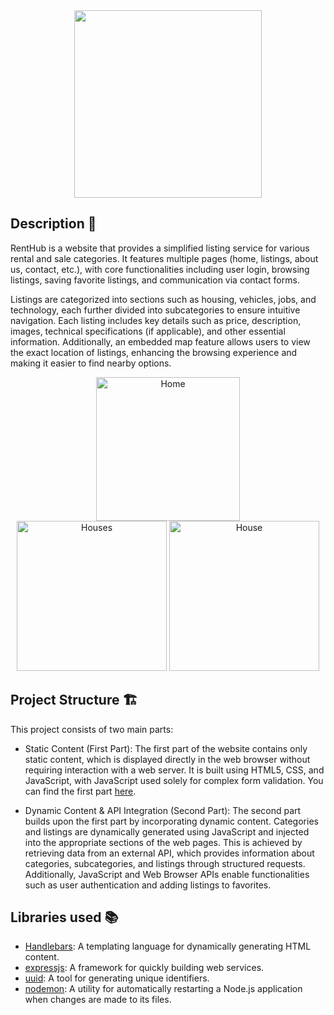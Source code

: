 <div align="center">
    <img src = https://github.com/user-attachments/assets/34480e10-6b6c-4d6a-879f-62d8e3529942 width = "300px">
</div>

## Description 📌

RentHub is a website that provides a simplified listing service for various rental and sale categories. It features multiple pages (home, listings, about us, contact, etc.), with core functionalities including user login, browsing listings, saving favorite listings, and communication via contact forms.

Listings are categorized into sections such as housing, vehicles, jobs, and technology, each further divided into subcategories to ensure intuitive navigation. Each listing includes key details such as price, description, images, technical specifications (if applicable), and other essential information. Additionally, an embedded map feature allows users to view the exact location of listings, enhancing the browsing experience and making it easier to find nearby options.

<div align="center">
    <img src=https://github.com/user-attachments/assets/bcc14e14-408f-4125-8d7b-04196bb33958 alt="Home" height="230">
</div>
<div align="center">
    <img src=https://github.com/user-attachments/assets/4335d6cf-ca83-4e14-a533-f1983807c9c7 alt="Houses" height="240">
    <img src=https://github.com/user-attachments/assets/2be5b292-26f1-41ef-8405-e9a32e4ea3da alt="House" height="240">
</div>

## Project Structure 🏗️

This project consists of two main parts:

* Static Content (First Part): The first part of the website contains only static content, which is displayed directly in the web browser without requiring interaction with a web server. It is built using HTML5, CSS, and JavaScript, with JavaScript used solely for complex form validation. You can find the first part [here](https://github.com/EleniKechrioti/aueb-projects/tree/main/7th%20semester/Web%20Development/Part%201%20-%20HTML%20%26%20CSS).

* Dynamic Content & API Integration (Second Part): The second part builds upon the first part by incorporating dynamic content. Categories and listings are dynamically generated using JavaScript and injected into the appropriate sections of the web pages. This is achieved by retrieving data from an external API, which provides information about categories, subcategories, and listings through structured requests. Additionally, JavaScript and Web Browser APIs enable functionalities such as user authentication and adding listings to favorites.

## Libraries used 📚

- [Handlebars](https://handlebarsjs.com/guide/): A templating language for dynamically generating HTML content.
- [expressjs](https://expressjs.com/en/guide/routing.html): A framework for quickly building web services.
- [uuid](https://www.npmjs.com/package/uuid): A tool for generating unique identifiers.
- [nodemon](https://www.npmjs.com/package/nodemon): A utility for automatically restarting a Node.js application when changes are made to its files.
